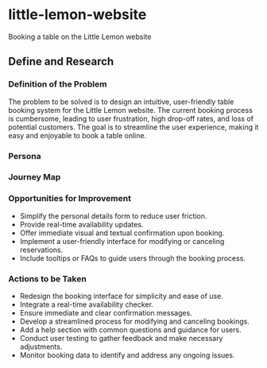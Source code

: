 # little-lemon-website
Booking a table on the Little Lemon website

## Define and Research

### Definition of the Problem
The problem to be solved is to design an intuitive, user-friendly table booking system for the Little Lemon website. The current booking process is cumbersome, leading to user frustration, high drop-off rates, and loss of potential customers. The goal is to streamline the user experience, making it easy and enjoyable to book a table online.

### Persona

### Journey Map

### Opportunities for Improvement
- Simplify the personal details form to reduce user friction.
- Provide real-time availability updates.
- Offer immediate visual and textual confirmation upon booking.
- Implement a user-friendly interface for modifying or canceling reservations.
- Include tooltips or FAQs to guide users through the booking process.

### Actions to be Taken
- Redesign the booking interface for simplicity and ease of use.
- Integrate a real-time availability checker.
- Ensure immediate and clear confirmation messages.
- Develop a streamlined process for modifying and canceling bookings.
- Add a help section with common questions and guidance for users.
- Conduct user testing to gather feedback and make necessary adjustments.
- Monitor booking data to identify and address any ongoing issues.








